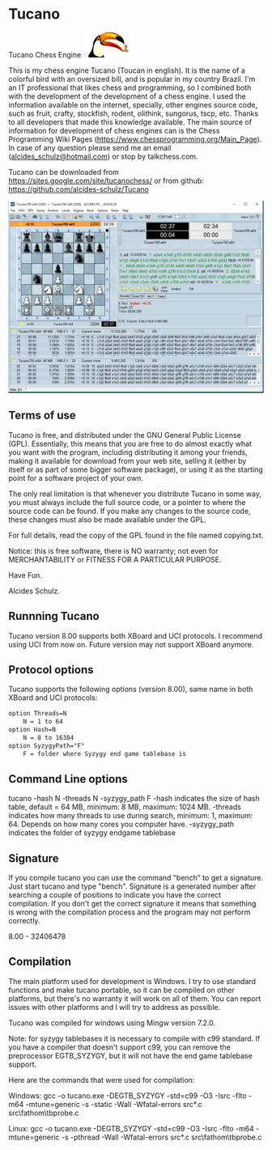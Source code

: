 # Tucano
Tucano Chess Engine ![alt text](image/tucano.bmp "Tucano")

This is my chess engine Tucano (Toucan in english). It is the name of a colorful bird with an oversized bill, and is popular in my country Brazil. 
I'm an IT professional that likes chess and programming, so I combined both with the development of the development of a chess engine. 
I used the information available on the internet, specially, other engines source code, such as fruit, crafty, stockfish, rodent, olithink, sungorus, tscp, etc. 
Thanks to all developers that made this knowledge available.
The main source of information for development of chess engines can is the Chess Programming Wiki Pages (https://www.chessprogramming.org/Main_Page).
In case of any question please send me an email (alcides_schulz@hotmail.com) or stop by talkchess.com.

Tucano can be downloaded from https://sites.google.com/site/tucanochess/ or from github: https://github.com/alcides-schulz/Tucano

![alt text](image/tucano_playing.png "Tucano")

Terms of use
------------
Tucano is free, and distributed under the GNU General Public License (GPL). Essentially, this means that you are free to do almost exactly what you want with the program, including distributing it among your friends, making it available for download from your web site, selling it (either by itself or as part of some bigger software package), or using it as the starting point for a software project of your own.

The only real limitation is that whenever you distribute Tucano in some way, you must always include the full source code, or a pointer to where the source code can be found. If you make any changes to the source code, these changes must also be made available under the GPL.

For full details, read the copy of the GPL found in the file named copying.txt.

Notice: this is free software, there is NO warranty; not even for MERCHANTABILITY or FITNESS FOR A PARTICULAR PURPOSE.

Have Fun.

Alcides Schulz.

Runnning Tucano
---------------
Tucano version 8.00 supports both XBoard and UCI protocols. I recommend using UCI from now on. Future version may not support XBoard anymore.

Protocol options
----------------
Tucano supports the following options (version 8.00), same name in both XBoard and UCI protocols:

    option Threads=N
	    N = 1 to 64
    option Hash=N
	    N = 8 to 16384
    option SyzygyPath="F"
        F = folder where Syzygy end game tablebase is

Command Line options
--------------------
tucano -hash N -threads N -syzygy_path F
   -hash indicates the size of hash table, default = 64 MB, minimum: 8 MB, maximum: 1024 MB.
   -threads indicates how many threads to use during search, minimum: 1, maximum: 64. Depends on how many cores you computer have.
   -syzygy_path indicates the folder of syzygy endgame tablebase

Signature
---------
If you compile tucano you can use the command "bench" to get a signature. Just start tucano and type "bench". 
Signature is a generated number after searching a couple of positions to indicate you have the correct compilation. 
If you don't get the correct signature it means that something is wrong with the compilation process and the program may not perform correctly. 

8.00 - 32406478

Compilation
-----------
The main platform used for development is Windows. 
I try to use standard functions and make tucano portable, so it can be compiled on other platforms, but there's no warranty it will work on all of them.
You can report issues with other platforms and I will try to address as possible.

Tucano was compiled for windows using Mingw version 7.2.0.

Note: for syzygy tablebases it is necessary to compile with c99 standard. If you have a compiler that doesn't support c99, you can remove the preprocessor EGTB_SYZYGY, but it will not have the end game tablebase support.

Here are the commands that were used for compilation:

Windows:
gcc -o tucano.exe -DEGTB_SYZYGY -std=c99 -O3 -Isrc -flto -m64 -mtune=generic -s -static -Wall -Wfatal-errors src\*.c src\fathom\tbprobe.c

Linux:
gcc -o tucano.exe -DEGTB_SYZYGY -std=c99 -O3 -Isrc -flto -m64 -mtune=generic -s -pthread -Wall -Wfatal-errors src\*.c src\fathom\tbprobe.c